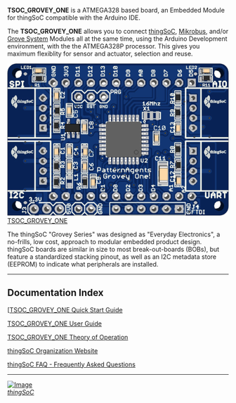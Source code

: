 **TSOC_GROVEY_ONE** is a ATMEGA328 based board, an Embedded Module for thingSoC compatible with the Arduino IDE.

The **TSOC_GROVEY_ONE** allows you to connect [thingSoC](http://thingsoc.github.io/), [Mikrobus](http://www.mikroe.com/mikrobus/), 
and/or [Grove System](http://www.seeedstudio.com/blog/2016/03/09/tutorial-intro-to-grove-connectors-for-arduinoraspberry-pi-projects/) 
Modules all at the same time, using the Arduino Development environment, with the the ATMEGA328P processor.
This gives you maximum flexiblity for sensor and actuator, selection and reuse. 

[![thingSoC GROVEY_ONE](https://github.com/thingSoC/TSOC_GROVEY_ONE/blob/master/TSOC_GROVEY_ONE/images/TSOC_GROVEY_ONE_top.png?raw=true)TSOC_GROVEY_ONE](https://github.com/thingSoC/TSOC_GROVEY_ONE/)

The thingSoC "Grovey Series" was designed as "Everyday Electronics", a no-frills, low cost, approach to modular embedded product design.
thingSoC boards are similar in size to most break-out-boards (BOBs), but feature a standardized stacking pinout, as well as an I2C metadata store (EEPROM)
to indicate what peripherals are installed.

---------------------------------------

## Documentation Index <a name="documentation_index"/>

[[TSOC_GROVEY_ONE Quick Start Guide](https://github.com/thingSoC/TSOC_GROVEY_ONE/blob/master/TSOC_GROVEY_ONE/docs/QuickStart.md)

[TSOC_GROVEY_ONE User Guide](https://github.com/thingSoC/TSOC_GROVEY_ONE/blob/master/TSOC_GROVEY_ONE/docs/UserGuide.md)

[TSOC_GROVEY_ONE Theory of Operation](https://github.com/thingSoC/TSOC_GROVEY_ONE/blob/master/TSOC_GROVEY_ONE/docs/TheoryOfOperation.md)

[thingSoC Organization Website](http://thingSoC.github.io)

[thingSoC FAQ - Frequently Asked Questions](http://thingsoc.github.io/support/faq.html)


---------------------------------------

[![Image](http://thingsoc.github.io/img/projects/thingSoC/thingSoC_thumb.png?raw=true)  
*thingSoC*](http://thingsoc.github.io) 

